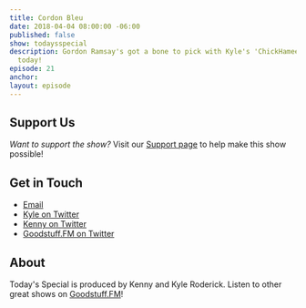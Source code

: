 ```yaml
---
title: Cordon Bleu
date: 2018-04-04 08:00:00 -06:00
published: false
show: todaysspecial
description: Gordon Ramsay's got a bone to pick with Kyle's 'ChickHameese' concoction
  today!
episode: 21
anchor: 
layout: episode
---
```




## Support Us
*Want to support the show?* Visit our [Support page](https://goodstuff.fm/support) to help make this show possible!

## Get in Touch
* [Email](mailto:kyle@goodstuff.fm)
* [Kyle on Twitter](http://twitter.com/dogburps)
* [Kenny on Twitter](http://twitter.com/pizzarobotics)
* [Goodstuff.FM on Twitter](http://twitter.com/goodstufffm)

## About
Today's Special is produced by Kenny and Kyle Roderick. Listen to other great shows on [Goodstuff.FM](http://goodstuff.fm/shows)!
